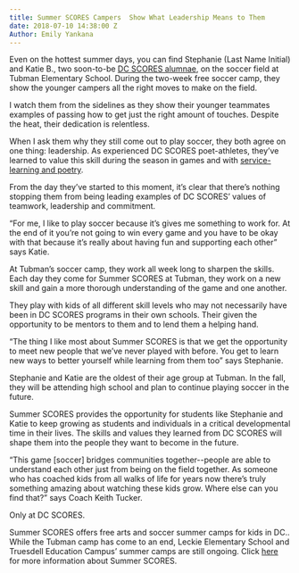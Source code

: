 ```yaml
---
title: Summer SCORES Campers  Show What Leadership Means to Them
date: 2018-07-10 14:38:00 Z
Author: Emily Yankana
---
```


Even on  the hottest summer days, you can find Stephanie (Last Name Initial) and Katie B., two soon-to-be [DC SCORES alumnae](https://www.instagram.com/dcsalumni/?hl=en), on the soccer field at Tubman Elementary School. During the two-week free soccer  camp, they show the younger campers all the right moves to make on the field.

I watch them from the sidelines as they show their younger teammates examples of passing how to get just the right amount of touches. Despite the heat, their dedication is relentless.

When I ask them why they still come out to play soccer, they both agree on one thing: leadership. As experienced DC SCORES poet-athletes, they’ve learned to value this skill during the season in games and with [service-learning and poetry](https://www.dcscores.org/blog/2018/06/looking-back-on-the-spring-season-how-teams-inspired-change-on-and-off-the-field).

From the day they’ve started to this moment, it’s clear that there’s nothing stopping them from being leading examples of DC SCORES’ values of teamwork, leadership and commitment.

“For me, I like to play soccer because it’s gives me something to work for. At the end of it you’re not going to win every game and you have to be okay with that because it’s really about having fun and supporting each other” says Katie.

At Tubman’s soccer camp, they work all week long to sharpen the skills. Each day they come for Summer SCORES at Tubman, they work on a new skill and gain a more thorough understanding of the game and one another.

They play with kids of all different skill levels who may not necessarily have been in DC SCORES programs in their own schools. Their given the opportunity to be mentors to them and to lend them a helping hand.

“The thing I like most about Summer SCORES is that we get the opportunity to meet new people that we’ve never played with before. You get to learn new ways to better yourself while learning from them too” says Stephanie.

Stephanie and Katie are the oldest of their age group at Tubman. In the fall, they will be attending high school and plan to continue playing soccer in the future.

Summer SCORES provides the opportunity for students like Stephanie and Katie to keep growing as students and individuals in a critical developmental time in their lives. The skills and values they learned from DC SCORES will shape them into the people they want to become in the future.

“This game \[soccer\] bridges communities together--people are able to understand each other just from being on the field together. As someone who has coached kids from all walks of life for years now there’s truly something amazing about watching these kids grow. Where else can you find that?” says Coach Keith Tucker.

Only at DC SCORES.

Summer SCORES offers free arts and soccer summer camps for kids in DC.. While the Tubman camp has come to an end, Leckie Elementary School and Truesdell Education Campus’ summer camps are still ongoing. Click [here](https://summer.dcscores.org/) for more information about Summer SCORES.